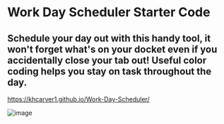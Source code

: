 # Work Day Scheduler Starter Code

## Schedule your day out with this handy tool, it won't forget what's on your docket even if you accidentally close your tab out! Useful color coding helps you stay on task throughout the day.

https://khcarver1.github.io/Work-Day-Scheduler/

![image](https://user-images.githubusercontent.com/97691873/163629450-af015781-20b3-448e-8042-77a536dd79eb.png)
